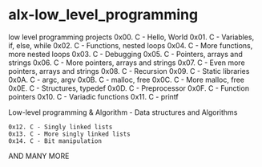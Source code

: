 # alx-low_level_programming
low level programming
projects
    0x00. C - Hello, World
    0x01. C - Variables, if, else, while
    0x02. C - Functions, nested loops
    0x04. C - More functions, more nested loops
    0x03. C - Debugging
    0x05. C - Pointers, arrays and strings
    0x06. C - More pointers, arrays and strings
    0x07. C - Even more pointers, arrays and strings
    0x08. C - Recursion
    0x09. C - Static libraries
    0x0A. C - argc, argv
    0x0B. C - malloc, free
    0x0C. C - More malloc, free
    0x0E. C - Structures, typedef
    0x0D. C - Preprocessor
    0x0F. C - Function pointers
    0x10. C - Variadic functions
    0x11. C - printf

Low-level programming & Algorithm - Data structures and Algorithms

    0x12. C - Singly linked lists
    0x13. C - More singly linked lists
    0x14. C - Bit manipulation
AND MANY MORE
